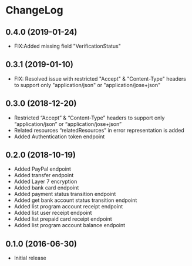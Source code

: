 ChangeLog
=========

0.4.0 (2019-01-24)
-------------------
- FIX:Added missing field "VerificationStatus"

0.3.1 (2019-01-10)
-------------------

- FIX: Resolved issue with restricted "Accept" & "Content-Type" headers to support only "application/json" or "application/jose+json"

0.3.0 (2018-12-20)
-------------------

- Restricted “Accept” & “Content-Type” headers to support only “application/json” or “application/jose+json”
- Related resources “relatedResources” in error representation is added
- Added Authentication token endpoint

0.2.0 (2018-10-19)
-------------------

- Added PayPal endpoint
- Added transfer endpoint
- Added Layer 7 encryption
- Added bank card endpoint
- Added payment status transition endpoint
- Added get bank account status transition endpoint
- Added list program account receipt endpoint
- Added list user receipt endpoint
- Added list prepaid card receipt endpoint
- Added list program account balance endpoint

0.1.0 (2016-06-30)
------------------

- Initial release
